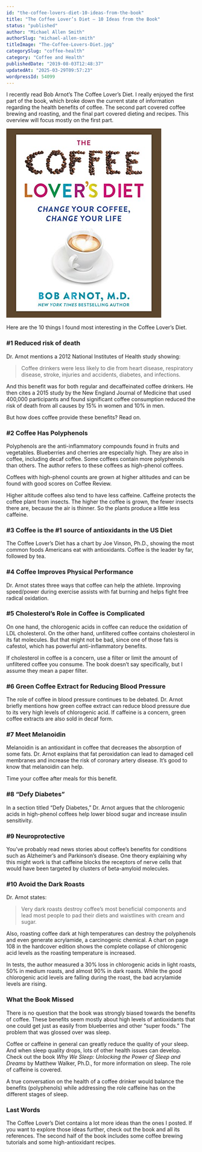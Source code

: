 ```yaml
---
id: "the-coffee-lovers-diet-10-ideas-from-the-book"
title: "The Coffee Lover’s Diet – 10 Ideas from the Book"
status: "published"
author: "Michael Allen Smith"
authorSlug: "michael-allen-smith"
titleImage: "The-Coffee-Lovers-Diet.jpg"
categorySlug: "coffee-health"
category: "Coffee and Health"
publishedDate: "2019-08-03T12:48:37"
updatedAt: "2025-03-29T09:57:23"
wordpressId: 54099
---
```


I recently read Bob Arnot’s The Coffee Lover’s Diet. I really enjoyed the first part of the book, which broke down the current state of information regarding the health benefits of coffee. The second part covered coffee brewing and roasting, and the final part covered dieting and recipes. This overview will focus mostly on the first part.

![coffee lovers diet book](coffee-lovers-diet-book.jpg)

Here are the 10 things I found most interesting in the Coffee Lover’s Diet.

### #1 Reduced risk of death

Dr. Arnot mentions a 2012 National Institutes of Health study showing:

> Coffee drinkers were less likely to die from heart disease, respiratory disease, stroke, injuries and accidents, diabetes, and infections.

And this benefit was for both regular and decaffeinated coffee drinkers. He then cites a 2015 study by the New England Journal of Medicine that used 400,000 participants and found significant coffee consumption reduced the risk of death from all causes by 15% in women and 10% in men.

But how does coffee provide these benefits? Read on.

### #2 Coffee Has Polyphenols

Polyphenols are the anti-inflammatory compounds found in fruits and vegetables. Blueberries and cherries are especially high. They are also in coffee, including decaf coffee. Some coffees contain more polyphenols than others. The author refers to these coffees as high-phenol coffees.

Coffees with high-phenol counts are grown at higher altitudes and can be found with good scores on Coffee Review.

Higher altitude coffees also tend to have less caffeine. Caffeine protects the coffee plant from insects. The higher the coffee is grown, the fewer insects there are, because the air is thinner. So the plants produce a little less caffeine.

### #3 Coffee is the #1 source of antioxidants in the US Diet

The Coffee Lover’s Diet has a chart by Joe Vinson, Ph.D., showing the most common foods Americans eat with antioxidants. Coffee is the leader by far, followed by tea.

### #4 Coffee Improves Physical Performance

Dr. Arnot states three ways that coffee can help the athlete. Improving speed/power during exercise assists with fat burning and helps fight free radical oxidation.

### #5 Cholesterol’s Role in Coffee is Complicated

On one hand, the chlorogenic acids in coffee can reduce the oxidation of LDL cholesterol. On the other hand, unfiltered coffee contains cholesterol in its fat molecules. But that might not be bad, since one of those fats is cafestol, which has powerful anti-inflammatory benefits.

If cholesterol in coffee is a concern, use a filter or limit the amount of unfiltered coffee you consume. The book doesn’t say specifically, but I assume they mean a paper filter.

### #6 Green Coffee Extract for Reducing Blood Pressure

The role of coffee in blood pressure continues to be debated. Dr. Arnot briefly mentions how green coffee extract can reduce blood pressure due to its very high levels of chlorogenic acid. If caffeine is a concern, green coffee extracts are also sold in decaf form.

### #7 Meet Melanoidin

Melanoidin is an antioxidant in coffee that decreases the absorption of some fats. Dr. Arnot explains that fat peroxidation can lead to damaged cell membranes and increase the risk of coronary artery disease. It’s good to know that melanoidin can help.

Time your coffee after meals for this benefit.

### #8 “Defy Diabetes”

In a section titled “Defy Diabetes,” Dr. Arnot argues that the chlorogenic acids in high-phenol coffees help lower blood sugar and increase insulin sensitivity.

### #9 Neuroprotective

You’ve probably read news stories about coffee’s benefits for conditions such as Alzheimer’s and Parkinson’s disease. One theory explaining why this might work is that caffeine blocks the receptors of nerve cells that would have been targeted by clusters of beta-amyloid molecules.

### #10 Avoid the Dark Roasts

Dr. Arnot states:

> Very dark roasts destroy coffee’s most beneficial components and lead most people to pad their diets and waistlines with cream and sugar.

Also, roasting coffee dark at high temperatures can destroy the polyphenols and even generate acrylamide, a carcinogenic chemical. A chart on page 108 in the hardcover edition shows the complete collapse of chlorogenic acid levels as the roasting temperature is increased.

In tests, the author measured a 30% loss in chlorogenic acids in light roasts, 50% in medium roasts, and almost 90% in dark roasts. While the good chlorogenic acid levels are falling during the roast, the bad acrylamide levels are rising.

### What the Book Missed

There is no question that the book was strongly biased towards the benefits of coffee. These benefits seem mostly about high levels of antioxidants that one could get just as easily from blueberries and other “super foods.” The problem that was glossed over was sleep.

Coffee or caffeine in general can greatly reduce the quality of your sleep. And when sleep quality drops, lots of other health issues can develop. Check out the book *Why We Sleep: Unlocking the Power of Sleep and Dreams* by Matthew Walker, Ph.D., for more information on sleep. The role of caffeine is covered.

A true conversation on the health of a coffee drinker would balance the benefits (polyphenols) while addressing the role caffeine has on the different stages of sleep.

### Last Words

The Coffee Lover’s Diet contains a lot more ideas than the ones I posted. If you want to explore those ideas further, check out the book and all its references. The second half of the book includes some coffee brewing tutorials and some high-antioxidant recipes.